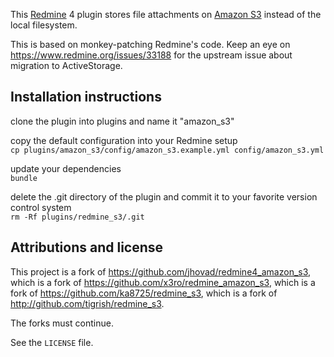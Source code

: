 This [Redmine](http://www.redmine.org) 4 plugin stores file attachments on [Amazon S3](http://aws.amazon.com/s3) instead of the local filesystem.

This is based on monkey-patching Redmine's code. Keep an eye on https://www.redmine.org/issues/33188 for
the upstream issue about migration to ActiveStorage.

## Installation instructions

clone the plugin into plugins and name it "amazon_s3"

copy the default configuration into your Redmine setup  
```cp plugins/amazon_s3/config/amazon_s3.example.yml config/amazon_s3.yml```

update your dependencies  
```bundle```

delete the .git directory of the plugin and commit it to your favorite version control system  
```rm -Rf plugins/redmine_s3/.git```

## Attributions and license

This project is a fork of https://github.com/jhovad/redmine4_amazon_s3,
which is a fork of https://github.com/x3ro/redmine_amazon_s3,
which is a fork of https://github.com/ka8725/redmine_s3,
which is a fork of http://github.com/tigrish/redmine_s3.

The forks must continue.

See the `LICENSE` file.
